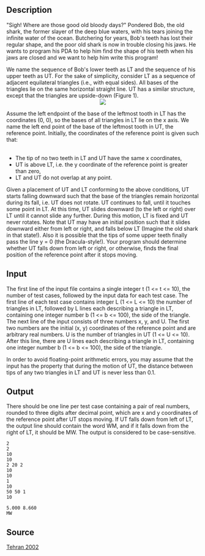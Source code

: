 <h2>Description</h2><p>"Sigh! Where are those good old bloody days?" Pondered Bob, the old shark, the former slayer of the deep blue waters, with his tears joining the infinite water of the ocean. Butchering for years, Bob's teeth has lost their regular shape, and the poor old shark is now in trouble closing his jaws. He wants to program his PDA to help him find the shape of his teeth when his jaws are closed and we want to help him write this program!
</p>
We name the sequence of Bob's lower teeth as LT and the sequence of his upper teeth as UT. For the sake of simplicity, consider LT as a sequence of adjacent equilateral triangles (i.e., with equal sides). All bases of the triangles lie on the same horizontal straight line. UT has a similar structure, except that the triangles are upside-down (Figure 1).

<center><img src="images/1361_1.jpg"></center><p>
</p>
Assume the left endpoint of the base of the leftmost tooth in LT has the coordinates (0, 0), so the bases of all triangles in LT lie on the x axis. We name the left end point of the base of the leftmost tooth in UT, the reference point. Initially, the coordinates of the reference point is given such that:
<ul>
<br><li>         The tip of no two teeth in LT and UT have the same x coordinates,
<br></li><li>         UT is above LT, i.e. the y coordinate of the reference point is greater than zero,
<br></li><li>         LT and UT do not overlap at any point.
<br></li></ul><p>
</p>Given a placement of UT and LT conforming to the above conditions, UT starts falling downward such that the base of the triangles remain horizontal during its fall, i.e. UT does not rotate. UT continues to fall, until it touches some point in LT. At this time, UT slides downward (to the left or right) over LT until it cannot slide any further. During this motion, LT is fixed and UT never rotates. Note that UT may have an initial position such that it slides downward either from left or right, and falls below LT (Imagine the old shark in that state!). Also it is possible that the tips of some upper teeth finally pass the line y = 0 (the Dracula-style!). Your program should determine whether UT falls down from left or right, or otherwise, finds the final position of the reference point after it stops moving.
<h2>Input</h2><p>The first line of the input file contains a single integer t (1  &lt;= t  &lt;= 10), the number of test cases, followed by the input data for each test case. The first line of each test case contains integer L (1  &lt;= L  &lt;= 10) the number of triangles in LT, followed by L lines each describing a triangle in LT, containing one integer number b (1  &lt;= b  &lt;= 100), the side of the triangle. The next line of the input consists of three numbers x, y, and U. The first two numbers are the initial (x, y) coordinates of the reference point and are arbitrary real numbers. U is the number of triangles in UT (1  &lt;= U  &lt;= 10). After this line, there are U lines each describing a triangle in LT, containing one integer number b (1  &lt;= b  &lt;= 100), the side of the triangle.
</p>
In order to avoid floating-point arithmetic errors, you may assume that the input has the property that during the motion of UT, the distance between tips of any two triangles in LT and UT is never less than 0.1.
<h2>Output</h2><p>There should be one line per test case containing a pair of real numbers, rounded to three digits after decimal point, which are x and y coordinates of the reference point after UT stops moving. If UT falls down from left of LT, the output line should contain the word WM, and if it falls down from the right of LT, it should be MW. The output is considered to be case-sensitive.</p><pre><code class="language-input1">2 
2 
10 
10 
2 20 2 
10 
10 
1 
10 
50 50 1 
10  </code></pre><pre><code class="language-output1">5.000 8.660 
MW </code></pre><h2>Source</h2><a href="searchproblem?field=source&amp;key=Tehran+2002">Tehran 2002</a>